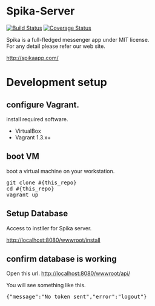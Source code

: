 Spika-Server
============

[![Build Status](https://api.travis-ci.org/cloverstudio/Spika-Server.png?branch=master,develop)](https://travis-ci.org/cloverstudio/Spika-Server)
[![Coverage Status](https://coveralls.io/repos/cloverstudio/Spika-Server/badge.png?branch=develop)](https://coveralls.io/r/cloverstudio/Spika-Server?branch=develop)

Spika is a full-fledged messenger app under MIT license.  
For any detail please refer our web site.

http://spikaapp.com/

# Development setup


## configure Vagrant.

install required software.

- VirtualBox
- Vagrant 1.3.x+

## boot VM

boot a virtual machine on your workstation.

<pre>
git clone #{this_repo}
cd #{this_repo}
vagrant up
</pre>

## Setup Database

Access to instller for Spika server.

[http://localhost:8080/wwwroot/install](http://localhost:8080/wwwroot/install)

## confirm database is working

Open this url.
[http://localhost:8080/wwwroot/api/](http://localhost:8080/wwwroot/api/)

You will see something like this.

<pre>
{"message":"No token sent","error":"logout"}
</pre>

